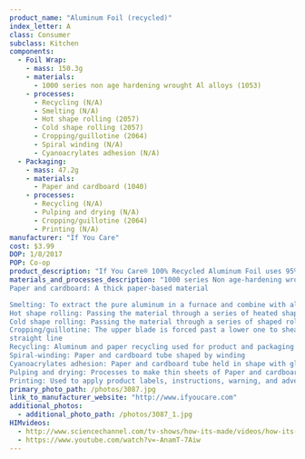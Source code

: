```yaml
---
product_name: "Aluminum Foil (recycled)"
index_letter: A
class: Consumer
subclass: Kitchen
components:
  - Foil Wrap:
    - mass: 150.3g
    - materials:
      - 1000 series non age hardening wrought Al alloys (1053)
    - processes:
      - Recycling (N/A)
      - Smelting (N/A)
      - Hot shape rolling (2057)
      - Cold shape rolling (2057)
      - Cropping/guillotine (2064)
      - Spiral winding (N/A)
      - Cyanoacrylates adhesion (N/A)
  - Packaging:
    - mass: 47.2g
    - materials:
      - Paper and cardboard (1040)
    - processes:
      - Recycling (N/A)
      - Pulping and drying (N/A)
      - Cropping/guillotine (2064)
      - Printing (N/A)
manufacturer: "If You Care"
cost: $3.99
DOP: 1/8/2017
POP: Co-op
product_description: "If You Care® 100% Recycled Aluminum Foil uses 95% less energy to produce than regular aluminum foil, and it can be recycled over and over again. But it's good to more than just the environment: it protects food against light, oxygen, humidity, and bacteria, too. Suitable for vegetarians and vegans."
materials_and_processes_description: "1000 series Non age-hardening wrought Al-alloys: 'Commercially pure' wrought family with the benefits of being relatively lightly alloyed (compared to other series), such as high electrical conductivity, corrosion resistance, and workability
Paper and cardboard: A thick paper-based material

Smelting: To extract the pure aluminum in a furnace and combine with alloys
Hot shape rolling: Passing the material through a series of heated shaped rolls to press and flatten sheets
Cold shape rolling: Passing the material through a series of shaped rolls to press and flatten sheets
Cropping/guillotine: The upper blade is forced past a lower one to shear sheet material along a
straight line
Recycling: Aluminum and paper recycling used for product and packaging respectively
Spiral-winding: Paper and cardboard tube shaped by winding
Cyanoacrylates adhesion: Paper and cardboard tube held in shape with glue
Pulping and drying: Processes to make thin sheets of Paper and cardboard
Printing: Used to apply product labels, instructions, warning, and advertisements"
primary_photo_path: /photos/3087.jpg
link_to_manufacturer_website: "http://www.ifyoucare.com"
additional_photos:
  - additional_photo_path: /photos/3087_1.jpg
HIMvideos:
  - http://www.sciencechannel.com/tv-shows/how-its-made/videos/how-its-made-aluminum-foil/
  - https://www.youtube.com/watch?v=-AnamT-7Aiw
---
```

